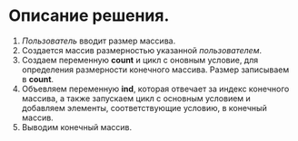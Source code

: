 # Описание решения.

1. *Пользователь* вводит размер массива.
1. Создается массив размерностью указанной *пользователем*.
1. Создаем переменную __count__ и цикл с оновным условие, для определения размерности конечного массива. Размер записываем в __count__.
1. Объевляем переменную __ind__, которая отвечает за индекс конечного массива, а также запускаем цикл с основным условием и добавляем элементы, соответствующие условию, в конечный массив.
1. Выводим конечный массив.
